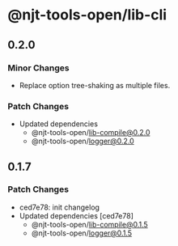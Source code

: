 # @njt-tools-open/lib-cli

## 0.2.0

### Minor Changes

- Replace option tree-shaking as multiple files.

### Patch Changes

- Updated dependencies
  - @njt-tools-open/lib-compile@0.2.0
  - @njt-tools-open/logger@0.2.0

## 0.1.7

### Patch Changes

- ced7e78: init changelog
- Updated dependencies [ced7e78]
  - @njt-tools-open/lib-compile@0.1.5
  - @njt-tools-open/logger@0.1.5
